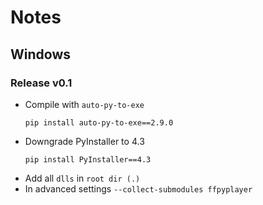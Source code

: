 # Notes
## Windows
### Release v0.1
- Compile with `auto-py-to-exe`
    ```
    pip install auto-py-to-exe==2.9.0
    ```
- Downgrade PyInstaller to 4.3
    ```
    pip install PyInstaller==4.3
    ```
- Add all `dlls` in `root dir (.)`
- In advanced settings `--collect-submodules ffpyplayer`
